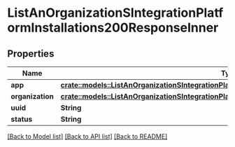# ListAnOrganizationSIntegrationPlatformInstallations200ResponseInner

## Properties

Name | Type | Description | Notes
------------ | ------------- | ------------- | -------------
**app** | [**crate::models::ListAnOrganizationSIntegrationPlatformInstallations200ResponseInnerApp**](List_an_Organization_s_Integration_Platform_Installations_200_response_inner_app.md) |  | 
**organization** | [**crate::models::ListAnOrganizationSIntegrationPlatformInstallations200ResponseInnerOrganization**](List_an_Organization_s_Integration_Platform_Installations_200_response_inner_organization.md) |  | 
**uuid** | **String** |  | 
**status** | **String** |  | 

[[Back to Model list]](../README.md#documentation-for-models) [[Back to API list]](../README.md#documentation-for-api-endpoints) [[Back to README]](../README.md)


